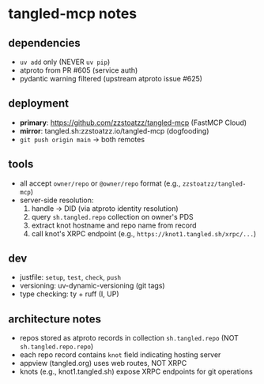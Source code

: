 # tangled-mcp notes

## dependencies
- `uv add` only (NEVER `uv pip`)
- atproto from PR #605 (service auth)
- pydantic warning filtered (upstream atproto issue #625)

## deployment
- **primary**: https://github.com/zzstoatzz/tangled-mcp (FastMCP Cloud)
- **mirror**: tangled.sh:zzstoatzz.io/tangled-mcp (dogfooding)
- `git push origin main` → both remotes

## tools
- all accept `owner/repo` or `@owner/repo` format (e.g., `zzstoatzz/tangled-mcp`)
- server-side resolution:
  1. handle → DID (via atproto identity resolution)
  2. query `sh.tangled.repo` collection on owner's PDS
  3. extract knot hostname and repo name from record
  4. call knot's XRPC endpoint (e.g., `https://knot1.tangled.sh/xrpc/...`)

## dev
- justfile: `setup`, `test`, `check`, `push`
- versioning: uv-dynamic-versioning (git tags)
- type checking: ty + ruff (I, UP)

## architecture notes
- repos stored as atproto records in collection `sh.tangled.repo` (NOT `sh.tangled.repo.repo`)
- each repo record contains `knot` field indicating hosting server
- appview (tangled.org) uses web routes, NOT XRPC
- knots (e.g., knot1.tangled.sh) expose XRPC endpoints for git operations
